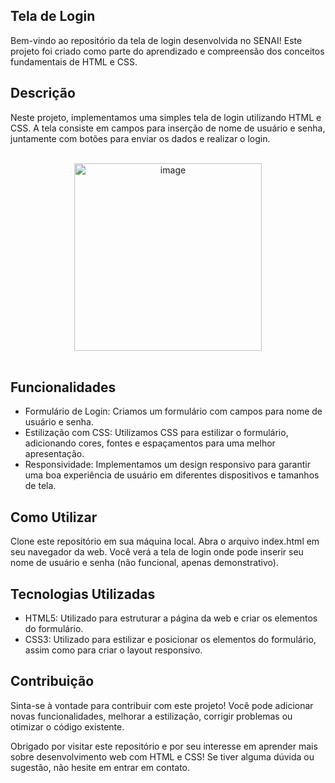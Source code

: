 ## Tela de Login

Bem-vindo ao repositório da tela de login desenvolvida no SENAI! Este projeto foi criado como parte do aprendizado e compreensão dos conceitos fundamentais de HTML e CSS.

## Descrição
Neste projeto, implementamos uma simples tela de login utilizando HTML e CSS. A tela consiste em campos para inserção de nome de usuário e senha, juntamente com botões para enviar os dados e realizar o login.<br>
<br>
<div align="center">
  <img src="https://github.com/BrennonMeireles/tela-login/assets/141636246/c67e5e92-916f-4737-97b2-aca27fe2164c" alt="image" width="300px">
</div>

<br>

## Funcionalidades
- Formulário de Login: Criamos um formulário com campos para nome de usuário e senha.
- Estilização com CSS: Utilizamos CSS para estilizar o formulário, adicionando cores, fontes e espaçamentos para uma melhor apresentação.
- Responsividade: Implementamos um design responsivo para garantir uma boa experiência de usuário em diferentes dispositivos e tamanhos de tela.

## Como Utilizar
Clone este repositório em sua máquina local.
Abra o arquivo index.html em seu navegador da web.
Você verá a tela de login onde pode inserir seu nome de usuário e senha (não funcional, apenas demonstrativo).

## Tecnologias Utilizadas
- HTML5: Utilizado para estruturar a página da web e criar os elementos do formulário.
- CSS3: Utilizado para estilizar e posicionar os elementos do formulário, assim como para criar o layout responsivo.

## Contribuição
Sinta-se à vontade para contribuir com este projeto! Você pode adicionar novas funcionalidades, melhorar a estilização, corrigir problemas ou otimizar o código existente.

Obrigado por visitar este repositório e por seu interesse em aprender mais sobre desenvolvimento web com HTML e CSS! Se tiver alguma dúvida ou sugestão, não hesite em entrar em contato.
